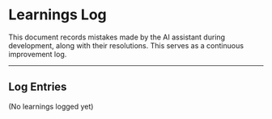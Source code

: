 # Learnings Log

This document records mistakes made by the AI assistant during development, along with their resolutions. This serves as a continuous improvement log.

---

## Log Entries

(No learnings logged yet)

<!-- Example Entry:
**Date:** YYYY-MM-DD
**Mistake:** [Description of the mistake, e.g., "Incorrectly implemented X functionality by doing Y."]
**File(s) Affected:** [List of files, if applicable]
**Resolution:** [Description of how the mistake was corrected, e.g., "Refactored Y to correctly implement X by Z. The key learning was ABC."]
--> 
